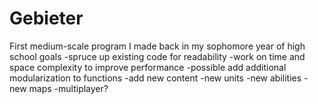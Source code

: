 # Gebieter
First medium-scale program I made back in my sophomore year of high school
  goals
      -spruce up existing code for readability
      -work on time and space complexity to improve performance
          -possible add additional modularization to functions
      -add new content
          -new units
          -new abilities
          -new maps
          -multiplayer?
